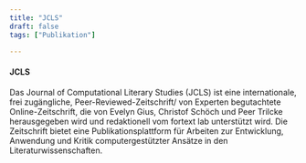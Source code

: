 ```yaml
---
title: "JCLS"
draft: false
tags: ["Publikation"]

---
```


#### JCLS
Das Journal of Computational Literary Studies (JCLS) ist eine internationale, frei zugängliche, Peer-Reviewed-Zeitschrift/ von Experten begutachtete Online-Zeitschrift, die von Evelyn Gius, Christof Schöch und Peer Trilcke herausgegeben wird und redaktionell vom fortext lab unterstützt wird. Die Zeitschrift bietet eine Publikationsplattform für Arbeiten zur Entwicklung, Anwendung und Kritik computergestützter Ansätze in den Literaturwissenschaften.
